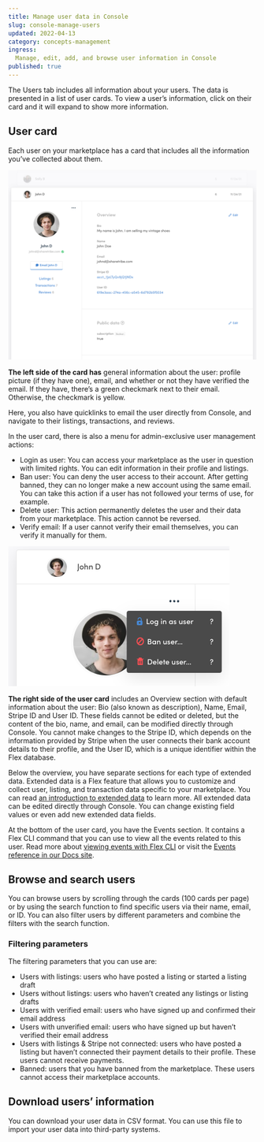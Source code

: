 ```yaml
---
title: Manage user data in Console
slug: console-manage-users
updated: 2022-04-13
category: concepts-management
ingress:
  Manage, edit, add, and browse user information in Console
published: true
---
```


The Users tab includes all information about your users. The data is presented in a list of user cards. To view a user’s information, click on their card and it will expand to show more information.

## User card
Each user on your marketplace has a card that includes all the information you’ve collected about them. 

![User card](./user-card.png)

**The left side of the card has** general information about the user: profile picture (if they have one), email, and whether or not they have verified the email. If they have, there’s a green checkmark next to their email. Otherwise, the checkmark is yellow. 

Here, you also have quicklinks to email the user directly from Console, and navigate to their listings, transactions, and reviews. 

In the user card, there is also a menu for admin-exclusive user management actions: 
- Login as user: You can access your marketplace as the user in question with limited rights. You can edit information in their profile and listings.
- Ban user: You can deny the user access to their account. After getting banned, they can no longer make a new account using the same email. You can take this action if a user has not followed your terms of use, for example. 
- Delete user: This action permanently deletes the user and their data from your marketplace. This action cannot be reversed.
- Verify email: If a user cannot verify their email themselves, you can verify it manually for them. 

![Admin actions](./admin-actions.png)

**The right side of the user card** includes an Overview section with default information about the user: Bio (also known as description), Name, Email, Stripe ID and User ID. These fields cannot be edited or deleted, but the content of the bio, name, and email, can be modified directly through Console. You cannot make changes to the Stripe ID, which depends on the information provided by Stripe when the user connects their bank account details to their profile, and the User ID, which is a unique identifier within the Flex database. 

Below the overview, you have separate sections for each type of extended data. Extended data is a Flex feature that allows you to customize and collect user, listing, and transaction data specific to your marketplace. You can read [an introduction to extended data](https://www.sharetribe.com/docs/operator-guides/extended-data-introduction/) to learn more. All extended data can be edited directly through Console. You can change existing field values or even add new extended data fields.

At the bottom of the user card, you have the Events section. It contains a Flex CLI command that you can use to view all the events related to this user. Read more about [viewing events with Flex CLI](https://www.sharetribe.com/docs/flex-cli/view-events-with-flex-cli/) or visit the [Events reference in our Docs site](https://www.sharetribe.com/docs/references/events/). 

## Browse and search users

You can browse users by scrolling through the cards (100 cards per page) or by using the search function to find specific users via their name, email, or ID. You can also filter users by different parameters and combine the filters with the search function.

### Filtering parameters
The filtering parameters that you can use are: 
- Users with listings: users who have posted a listing or started a listing draft
- Users without listings: users who haven’t created any listings or listing drafts 
- Users with verified email: users who have signed up and confirmed their email address
- Users with unverified email: users who have signed up but haven’t verified their email address
- Users with listings & Stripe not connected: users who have posted a listing but haven’t connected their payment details to their profile. These users cannot receive payments.
- Banned: users that you have banned from the marketplace. These users cannot access their marketplace accounts.

## Download users’ information

You can download your user data in CSV format. You can use this file to import your user data into third-party systems.


